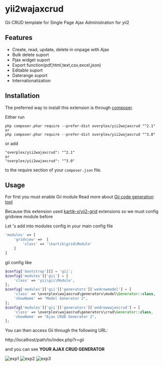 yii2wajaxcrud 
=============

Gii CRUD template for Single Page Ajax Administration for yii2 

Features
------------
+ Create, read, update, delete in onpage with Ajax
+ Bulk delete suport
+ Pjax widget suport
+ Export function(pdf,html,text,csv,excel,json)
+ Editable suport
+ Daterange suport
+ Internationalization

Installation
------------

The preferred way to install this extension is through [composer](http://getcomposer.org/download/).

Either run

```
php composer.phar require --prefer-dist overplex/yii2wajaxcrud "^2.1"
or
php composer.phar require --prefer-dist overplex/yii2wajaxcrud "^3.0"
```

or add

```
"overplex/yii2wajaxcrud": "^2.1"
or
"overplex/yii2wajaxcrud": "^3.0"
```

to the require section of your `composer.json` file.


Usage
-----
For first you must enable Gii module Read more about [Gii code generation tool](http://www.yiiframework.com/doc-2.0/guide-tool-gii.html)

Because this extension used [kartik-v/yii2-grid](https://github.com/kartik-v/yii2-grid) extensions so we must config gridview module before

Let 's add into modules config in your main config file
````php
'modules' => [
    'gridview' =>  [
        'class' => '\kartik\grid\Module'
    ]       
]
````

gii config like
````php
$config['bootstrap'][] = 'gii';
$config['modules']['gii'] = [
    'class' => 'yii\gii\Module',
];
$config['modules']['gii']['generators']['wodrowmodel'] = [
    'class' => \overplex\wajaxcrud\generators\model\Generator::class,
    'showName' => "Model Generator 2",
];
$config['modules']['gii']['generators']['wodrowwajaxcrud'] = [
    'class' => \overplex\wajaxcrud\generators\crud\Generator::class,
    'showName' => "Ajax CRUD Generator 2",
];
````

You can then access Gii through the following URL:

http://localhost/path/to/index.php?r=gii

and you can see <b>YOUR AJAX CRUD GENERATOR</b>

![exp1](https://i.loli.net/2019/05/09/5cd3a7c2cb95a.png)
![exp2](https://i.loli.net/2019/05/09/5cd3a7c2cee7a.png)
![exp3](https://i.loli.net/2019/05/09/5cd3a7c2d14a9.png)
